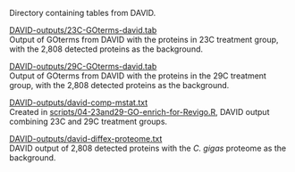 Directory containing tables from DAVID.


[DAVID-outputs/23C-GOterms-david.tab](https://github.com/grace-ac/paper-pacific.oyster-larvae/blob/master/analyses/DAVID-outputs/23C-GOterms-david.tab)   
Output of GOterms from DAVID with the proteins in 23C treatment group, with the 2,808 detected proteins as the background. 

[DAVID-outputs/29C-GOterms-david.tab](https://github.com/grace-ac/paper-pacific.oyster-larvae/blob/master/analyses/DAVID-outputs/29C-GOterms-david.tab)    
Output of GOterms from DAVID with the proteins in the 29C treatment group, with the 2,808 detected proteins as the background.

[DAVID-outputs/david-comp-mstat.txt](https://github.com/grace-ac/paper-pacific.oyster-larvae/blob/master/analyses/DAVID-outputs/david-comp-mstat.txt)   
Created in [scripts/04-23and29-GO-enrich-for-Revigo.R](https://github.com/grace-ac/paper-pacific.oyster-larvae/blob/master/scripts/04-23and29-GO-enrich-for-Revigo.R), DAVID output combining 23C and 29C treatment groups.

[DAVID-outputs/david-diffex-proteome.txt](https://github.com/grace-ac/paper-pacific.oyster-larvae/blob/master/analyses/DAVID-outputs/david-diffex-proteome.txt)   
DAVID output of 2,808 detected proteins with the _C. gigas_ proteome as the background.
